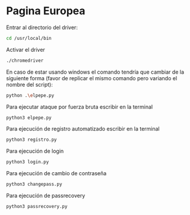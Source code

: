 # Pagina Europea

Entrar al directorio del driver:
```bash
cd /usr/local/bin
```
Activar el driver
```bash
./chromedriver
```
En caso de estar usando windows el comando tendría que cambiar de la siguiente forma (favor de replicar el mismo comando pero variando el nombre del script):
```bash
python .\elpepe.py
```
Para ejecutar ataque por fuerza bruta escribir en la terminal
```bash
python3 elpepe.py
```

Para ejecución de registro automatizado escribir en la terminal
```bash
python3 registro.py
```

Para ejecución de login
```bash
python3 login.py
```
Para ejecución de cambio de contraseña
```bash
python3 changepass.py
```
Para ejecución de passrecovery
```bash
python3 passrecovery.py
```
